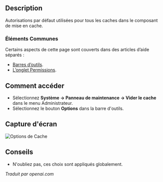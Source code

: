 <!-- Filename: Help4.x:Cache:_Options  / Display title: Cache: Options  -->

## Description

Autorisations par défaut utilisées pour tous les caches dans le composant de mise en cache.

### Éléments Communes

Certains aspects de cette page sont couverts dans des articles d’aide séparés :

* [Barres d’outils](jdocmanual?article=help/common-elements/toolbars).
* [L’onglet Permissions](jdocmanual?article=help/common-elements/edit-permissions).

## Comment accéder

- Sélectionnez **Système → Panneau de maintenance → Vider le cache** dans le menu Administrateur.
- Sélectionnez le bouton **Options** dans la barre d'outils.

## Capture d'écran

![Options de Cache](../../../fr/images/maintenance/cache-options.png)

## Conseils

- N'oubliez pas, ces choix sont appliqués globalement.

*Traduit par openai.com*

